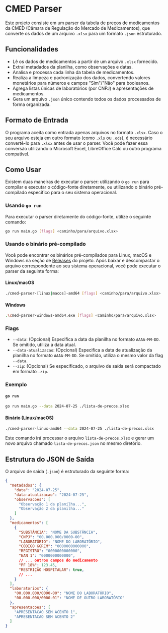 # CMED Parser

Este projeto consiste em um parser da tabela de preços de medicamentos da CMED (Câmara de Regulação do Mercado de Medicamentos), que converte os dados de um arquivo `.xlsx` para um formato `.json` estruturado.

## Funcionalidades

- Lê os dados de medicamentos a partir de um arquivo `.xlsx` fornecido.
- Extrai metadados da planilha, como observações e datas.
- Analisa e processa cada linha da tabela de medicamentos.
- Realiza a limpeza e padronização dos dados, convertendo valores monetários para números e campos "Sim"/"Não" para booleanos.
- Agrega listas únicas de laboratórios (por CNPJ) e apresentações de medicamentos.
- Gera um arquivo `.json` único contendo todos os dados processados de forma organizada.

## Formato de Entrada

O programa aceita como entrada apenas arquivos no formato `.xlsx`. Caso o seu arquivo esteja em outro formato (como `.xls` ou `.ods`), é necessário convertê-lo para `.xlsx` antes de usar o parser. Você pode fazer essa conversão utilizando o Microsoft Excel, LibreOffice Calc ou outro programa compatível.

## Como Usar

Existem duas maneiras de executar o parser: utilizando o `go run` para compilar e executar o código-fonte diretamente, ou utilizando o binário pré-compilado específico para o seu sistema operacional.

### Usando `go run`

Para executar o parser diretamente do código-fonte, utilize o seguinte comando:

```bash
go run main.go [flags] <caminho/para/arquivo.xlsx>
```

### Usando o binário pré-compilado

Você pode encontrar os binários pré-compilados para Linux, macOS e Windows na seção de [Releases](https://github.com/elvisdiniz/cmed-parser/releases) do projeto. Após baixar e descompactar o arquivo correspondente ao seu sistema operacional, você pode executar o parser da seguinte forma:

#### Linux/macOS

```bash
./cmed-parser-[linux|macos]-amd64 [flags] <caminho/para/arquivo.xlsx>
```

#### Windows

```bash
.\cmed-parser-windows-amd64.exe [flags] <caminho/para/arquivo.xlsx>
```

### Flags

- `--data`: (Opcional) Especifica a data da planilha no formato `AAAA-MM-DD`. Se omitido, utiliza a data atual.
- `--data-atualizacao`: (Opcional) Especifica a data de atualização da planilha no formato `AAAA-MM-DD`. Se omitido, utiliza o mesmo valor da flag `--data`.
- `--zip`: (Opcional) Se especificado, o arquivo de saída será compactado em formato `.zip`.

### Exemplo

#### `go run`

```bash
go run main.go --data 2024-07-25 ./lista-de-precos.xlsx
```

#### Binário (Linux/macOS)

```bash
./cmed-parser-linux-amd64 --data 2024-07-25 ./lista-de-precos.xlsx
```

Este comando irá processar o arquivo `lista-de-precos.xlsx` e gerar um novo arquivo chamado `lista-de-precos.json` no mesmo diretório.

## Estrutura do JSON de Saída

O arquivo de saída (`.json`) é estruturado da seguinte forma:

```json
{
  "metadados": {
    "data": "2024-07-25",
    "data-atualizacao": "2024-07-25",
    "observacoes": [
      "Observação 1 da planilha...",
      "Observação 2 da planilha..."
    ]
  },
  "medicamentos": [
    {
      "SUBSTÂNCIA": "NOME DA SUBSTÂNCIA",
      "CNPJ": "00.000.000/0000-00",
      "LABORATÓRIO": "NOME DO LABORATÓRIO",
      "CÓDIGO GGREM": "0000000000000",
      "REGISTRO": "0000000000000",
      "EAN 1": "0000000000000",
      // ... outros campos do medicamento
      "PF 18%": 123.45,
      "RESTRIÇÃO HOSPITALAR": true,
      // ...
    }
  ],
  "laboratorios": {
    "00.000.000/0000-00": "NOME DO LABORATÓRIO",
    "00.000.000/0000-01": "NOME DE OUTRO LABORATÓRIO"
  },
  "apresentacoes": [
    "APRESENTACAO SEM ACENTO 1",
    "APRESENTACAO SEM ACENTO 2"
  ]
}
```
